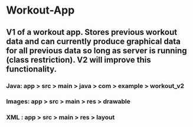 # Workout-App
## V1 of a workout app. Stores previous workout data and can currently produce graphical data for all previous data so long as server is running (class restriction). V2 will improve this functionality.

### Java: app > src > main > java > com > example > workout_v2
### Images: app > src > main > res > drawable
### XML : app > src > main > res > layout
